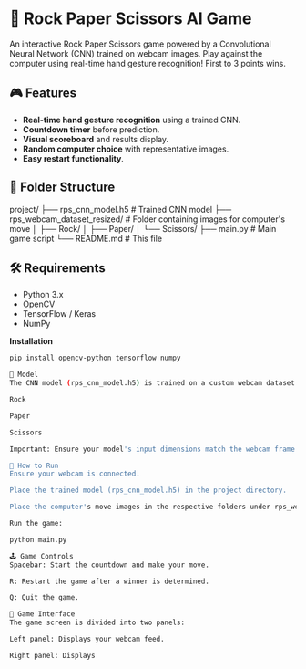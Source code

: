 # 🖖 Rock Paper Scissors AI Game

An interactive Rock Paper Scissors game powered by a Convolutional Neural Network (CNN) trained on webcam images. Play against the computer using real-time hand gesture recognition! First to 3 points wins.

## 🎮 Features

* **Real-time hand gesture recognition** using a trained CNN.
* **Countdown timer** before prediction.
* **Visual scoreboard** and results display.
* **Random computer choice** with representative images.
* **Easy restart functionality**.

## 📁 Folder Structure


project/
├── rps_cnn_model.h5          # Trained CNN model
├── rps_webcam_dataset_resized/  # Folder containing images for computer's move
│   ├── Rock/
│   ├── Paper/
│   └── Scissors/
├── main.py                   # Main game script
└── README.md                 # This file


## 🛠️ Requirements

* Python 3.x
* OpenCV
* TensorFlow / Keras
* NumPy

**Installation**

```bash
pip install opencv-python tensorflow numpy

🧠 Model
The CNN model (rps_cnn_model.h5) is trained on a custom webcam dataset with the following classes:

Rock

Paper

Scissors

Important: Ensure your model's input dimensions match the webcam frame size used during prediction.

🚀 How to Run
Ensure your webcam is connected.

Place the trained model (rps_cnn_model.h5) in the project directory.

Place the computer's move images in the respective folders under rps_webcam_dataset_resized/.

Run the game:

python main.py

🕹️ Game Controls
Spacebar: Start the countdown and make your move.

R: Restart the game after a winner is determined.

Q: Quit the game.

👀 Game Interface
The game screen is divided into two panels:

Left panel: Displays your webcam feed.

Right panel: Displays